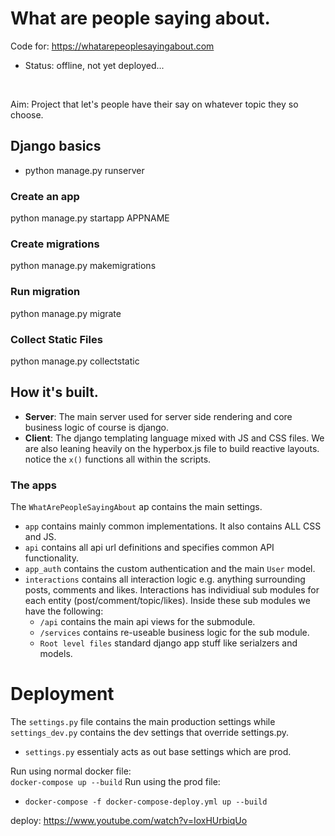 # What are people saying about.

Code for: https://whatarepeoplesayingabout.com
- Status: offline, not yet deployed...

&nbsp;

Aim: Project that let's people have their say on whatever topic they so choose.

## Django basics
- python manage.py runserver

### Create an app
python manage.py startapp APPNAME

### Create migrations
python manage.py makemigrations

### Run migration
python manage.py migrate

### Collect Static Files
python manage.py collectstatic


## How it's built.
- **Server**: The main server used for server side rendering and core business logic of course is django.
- **Client**: The django templating language mixed with JS and CSS files. We are also leaning heavily on
the hyperbox.js file to build reactive layouts. notice the `x()` functions all within the scripts.

### The apps
The `WhatArePeopleSayingAbout` ap contains the main settings.
- `app` contains mainly common implementations. It also contains ALL CSS and JS.
- `api` contains all api url definitions and specifies common API functionality.
- `app_auth` contains the custom authentication and the main `User` model.
- `interactions` contains all interaction logic e.g. anything surrounding posts, comments and likes.
Interactions has individiual sub modules for each entity (post/comment/topic/likes). Inside these sub modules we
have the following:
    - `/api` contains the main api views for the submodule.
    - `/services` contains re-useable business logic for the sub module.
    - `Root level files` standard django app stuff like serialzers and models.


# Deployment
The `settings.py` file contains the main production settings while `settings_dev.py`
contains the dev settings that override settings.py.

- `settings.py` essentialy acts as out base settings which are prod.

Run using normal docker file:  
`docker-compose up --build`
Run using the prod file:
- `docker-compose -f docker-compose-deploy.yml up --build`

deploy: https://www.youtube.com/watch?v=IoxHUrbiqUo